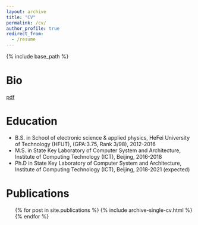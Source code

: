 ```yaml
---
layout: archive
title: "CV"
permalink: /cv/
author_profile: true
redirect_from:
  - /resume
---
```


{% include base_path %}

Bio
=====
[pdf](http://shengwenleong.github.io/files/cv.pdf)

Education
======
* B.S. in School of electronic science & applied physics, HeFei University of Technology (HFUT), (GPA:3.75, Rank 3/98), 2012-2016
* M.S. in State Key Laboratory of Computer System and Architecture, Institute of Computing Technology (ICT), Beijing, 2016-2018
* Ph.D in State Key Laboratory of Computer System and Architecture, Institute of Computing Technology (ICT), Beijing, 2018-2021 (expected)

Publications
======
  <ul>{% for post in site.publications %}
    {% include archive-single-cv.html %}
  {% endfor %}</ul>
